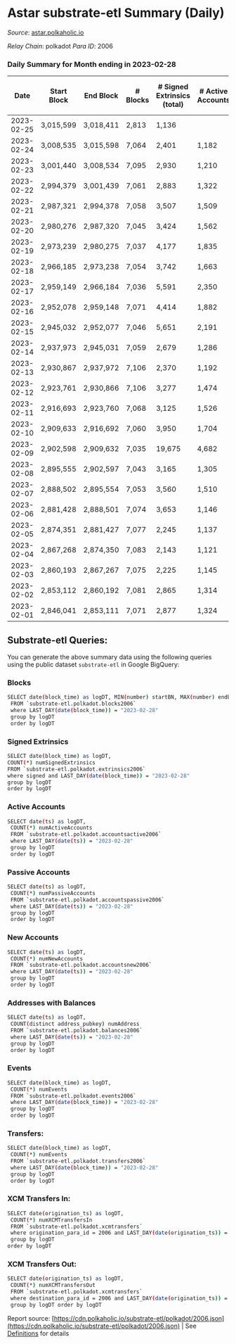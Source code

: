 # Astar substrate-etl Summary (Daily)

_Source_: [astar.polkaholic.io](https://astar.polkaholic.io)

*Relay Chain*: polkadot
*Para ID*: 2006



### Daily Summary for Month ending in 2023-02-28


| Date | Start Block | End Block | # Blocks | # Signed Extrinsics (total) | # Active Accounts | # Passive | # New | # Addresses with Balances | # Events | # Transfers | # XCM Transfers In | # XCM Transfers Out | Issues | 
| ---- | ----------- | --------- | -------- | --------------------------- | ----------------- | --------- | ----- | ------------------------- | -------- | ----------- | ------------------ | ------------------- | ------ |
| 2023-02-25 | 3,015,599 | 3,018,411 | 2,813 | 1,136 |  |  |  |  | 673,947 | 4,602 ($2,810,774.18) |   |   |  |
| 2023-02-24 | 3,008,535 | 3,015,598 | 7,064 | 2,401 | 1,182 | 799 | 204 | 514,731 | 415,741 | 11,635 ($6,223,513.93) |   |   |  |
| 2023-02-23 | 3,001,440 | 3,008,534 | 7,095 | 2,930 | 1,210 | 739 | 222 | 514,537 | 448,322 | 12,067 ($8,291,517.14) | 44 ($18,048.00) | 61 ($24,907.96) |  |
| 2023-02-22 | 2,994,379 | 3,001,439 | 7,061 | 2,883 | 1,322 | 822 | 239 | 514,323 | 1,520,836 | 13,699 ($6,148,681.85) | 69 ($26,071.83) | 49 ($33,755.27) |  |
| 2023-02-21 | 2,987,321 | 2,994,378 | 7,058 | 3,507 | 1,509 | 971 | 268 | 514,091 | 1,369,951 | 13,414 ($12,331,203.86) | 44 ($11,230.06) | 50 ($35,959.65) |  |
| 2023-02-20 | 2,980,276 | 2,987,320 | 7,045 | 3,424 | 1,562 | 915 | 313 | 513,830 | 1,429,625 | 13,358 ($11,459,281.65) | 34 ($7,880.51) | 53 ($53,815.34) |  |
| 2023-02-19 | 2,973,239 | 2,980,275 | 7,037 | 4,177 | 1,835 | 1,109 | 345 | 513,528 | 1,489,662 | 15,244 ($14,062,899.96) | 65 ($14,135.41) | 56 ($37,040.88) |  |
| 2023-02-18 | 2,966,185 | 2,973,238 | 7,054 | 3,742 | 1,663 | 1,056 | 387 | 513,193 | 2,043,703 | 14,134 ($10,868,266.30) | 38 ($6,207.95) | 46 ($25,323.50) |  |
| 2023-02-17 | 2,959,149 | 2,966,184 | 7,036 | 5,591 | 2,350 | 1,452 | 599 | 512,821 | 2,358,718 | 25,914 ($28,725,277.44) |   |   |  |
| 2023-02-16 | 2,952,078 | 2,959,148 | 7,071 | 4,414 | 1,882 | 1,018 | 330 | 512,232 | 1,976,190 | 16,788 ($35,266,046.68) | 76 ($90,101.93) | 85 ($41,150.34) |  |
| 2023-02-15 | 2,945,032 | 2,952,077 | 7,046 | 5,651 | 2,191 | 1,304 | 477 | 511,921 | 2,165,468 | 20,520 ($32,835,561.97) | 99 ($73,504.57) | 68 ($9,759.38) |  |
| 2023-02-14 | 2,937,973 | 2,945,031 | 7,059 | 2,679 | 1,286 | 848 | 229 | 511,448 | 1,721,025 | 13,887 ($9,942,424.95) | 57 ($20,109.95) | 52 ($14,150.84) |  |
| 2023-02-13 | 2,930,867 | 2,937,972 | 7,106 | 2,370 | 1,192 | 764 | 216 | 511,223 | 500,403 | 14,586 ($9,460,203.17) | 71 ($64,779.17) | 51 ($46,693.94) |  |
| 2023-02-12 | 2,923,761 | 2,930,866 | 7,106 | 3,277 | 1,474 | 823 | 334 | 511,012 | 1,357,377 | 12,988 ($9,930,621.79) | 36 ($35,290.47) | 46 ($38,111.32) |  |
| 2023-02-11 | 2,916,693 | 2,923,760 | 7,068 | 3,125 | 1,526 | 859 | 248 | 510,684 | 1,519,834 | 13,781 ($11,908,408.06) | 46 ($25,498.93) | 19 ($6,734.99) |  |
| 2023-02-10 | 2,909,633 | 2,916,692 | 7,060 | 3,950 | 1,704 | 886 | 415 | 510,444 | 1,833,162 | 15,182 ($22,289,783.14) | 39 ($213,258.91) | 49 ($14,342.63) |  |
| 2023-02-09 | 2,902,598 | 2,909,632 | 7,035 | 19,675 | 4,682 | 2,571 | 2,816 | 510,039 | 2,884,360 | 56,677 ($153,606,527.31) | 243 ($320,387.17) | 203 ($195,887.89) |  |
| 2023-02-08 | 2,895,555 | 2,902,597 | 7,043 | 3,165 | 1,305 | 866 | 227 | 507,242 | 1,749,666 | 15,241 ($15,610,588.45) | 39 ($20,520.11) | 16 ($7,769.44) |  |
| 2023-02-07 | 2,888,502 | 2,895,554 | 7,053 | 3,560 | 1,510 | 1,351 | 711 | 507,029 | 1,823,687 | 16,014 ($4,982,343.24) | 62 ($40,484.97) | 61 ($13,270.54) |  |
| 2023-02-06 | 2,881,428 | 2,888,501 | 7,074 | 3,653 | 1,146 | 3,308 | 2,178 | 506,322 | 1,558,582 | 14,098 ($1,603,955.85) | 32 ($9,525.62) | 45 ($9,046.20) |  |
| 2023-02-05 | 2,874,351 | 2,881,427 | 7,077 | 2,245 | 1,137 | 691 | 163 | 504,152 | 1,593,747 | 11,007 ($1,922,900.36) | 29 ($1,349.18) | 30 ($19,620.89) |  |
| 2023-02-04 | 2,867,268 | 2,874,350 | 7,083 | 2,143 | 1,121 | 783 | 2,738 | 503,990 | 1,641,006 | 10,756 ($2,061,439.09) | 16 ($2,077.01) | 34 ($18,828.02) |  |
| 2023-02-03 | 2,860,193 | 2,867,267 | 7,075 | 2,225 | 1,145 | 744 | 2,074 | 501,255 | 1,714,139 | 11,554 ($38,511,686.03) | 46 ($2,621.03) | 38 ($83,940.63) |  |
| 2023-02-02 | 2,853,112 | 2,860,192 | 7,081 | 2,865 | 1,314 | 845 | 1,440 | 499,186 | 1,635,437 | 12,692 ($6,776,208.43) | 35 ($14,926.44) | 33 ($15,737.63) |  |
| 2023-02-01 | 2,846,041 | 2,853,111 | 7,071 | 2,877 | 1,324 | 1,101 | 462 | 497,750 | 1,854,687 | 16,873 ($6,273,839.27) | 85 ($28,044.82) | 44 ($20,533.34) |  |

## Substrate-etl Queries:
You can generate the above summary data using the following queries using the public dataset `substrate-etl` in Google BigQuery:

### Blocks
```bash
SELECT date(block_time) as logDT, MIN(number) startBN, MAX(number) endBN, COUNT(*) numBlocks 
 FROM `substrate-etl.polkadot.blocks2006`  
 where LAST_DAY(date(block_time)) = "2023-02-28" 
 group by logDT 
 order by logDT
```

### Signed Extrinsics
```bash
SELECT date(block_time) as logDT, 
COUNT(*) numSignedExtrinsics 
FROM `substrate-etl.polkadot.extrinsics2006`  
where signed and LAST_DAY(date(block_time)) = "2023-02-28" 
group by logDT 
order by logDT
```

### Active Accounts
```bash
SELECT date(ts) as logDT, 
 COUNT(*) numActiveAccounts 
 FROM `substrate-etl.polkadot.accountsactive2006` 
 where LAST_DAY(date(ts)) = "2023-02-28" 
 group by logDT 
 order by logDT
```

### Passive Accounts
```bash
SELECT date(ts) as logDT, 
 COUNT(*) numPassiveAccounts 
 FROM `substrate-etl.polkadot.accountspassive2006` 
 where LAST_DAY(date(ts)) = "2023-02-28" 
 group by logDT 
 order by logDT
```

### New Accounts
```bash
SELECT date(ts) as logDT, 
 COUNT(*) numNewAccounts 
 FROM `substrate-etl.polkadot.accountsnew2006` 
 where LAST_DAY(date(ts)) = "2023-02-28" 
 group by logDT
 order by logDT
```

### Addresses with Balances
```bash
SELECT date(ts) as logDT,
 COUNT(distinct address_pubkey) numAddress 
 FROM `substrate-etl.polkadot.balances2006` 
 where LAST_DAY(date(ts)) = "2023-02-28" 
 group by logDT 
 order by logDT
```

### Events
```bash
SELECT date(block_time) as logDT, 
 COUNT(*) numEvents 
 FROM `substrate-etl.polkadot.events2006` 
 where LAST_DAY(date(block_time)) = "2023-02-28" 
 group by logDT 
 order by logDT
```

### Transfers:
```bash
SELECT date(block_time) as logDT, 
 COUNT(*) numEvents 
 FROM `substrate-etl.polkadot.transfers2006` 
 where LAST_DAY(date(block_time)) = "2023-02-28" 
 group by logDT 
 order by logDT
```

### XCM Transfers In:
```bash
SELECT date(origination_ts) as logDT, 
 COUNT(*) numXCMTransfersIn 
 FROM `substrate-etl.polkadot.xcmtransfers` 
 where origination_para_id = 2006 and LAST_DAY(date(origination_ts)) = "2023-02-28" 
 group by logDT 
order by logDT
```

### XCM Transfers Out:
```bash
SELECT date(origination_ts) as logDT, 
 COUNT(*) numXCMTransfersOut 
 FROM `substrate-etl.polkadot.xcmtransfers` 
 where destination_para_id = 2006 and LAST_DAY(date(origination_ts)) = "2023-02-28" 
 group by logDT order by logDT
```


Report source: [https://cdn.polkaholic.io/substrate-etl/polkadot/2006.json](https://cdn.polkaholic.io/substrate-etl/polkadot/2006.json) | See [Definitions](/DEFINITIONS.md) for details
